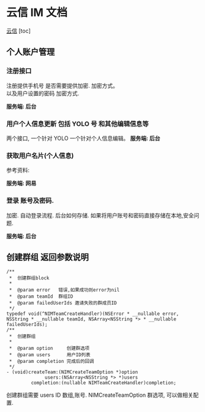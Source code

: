 # 云信 IM 文档

[云信](https://dev.yunxin.163.com/docs/product/IM%E5%8D%B3%E6%97%B6%E9%80%9A%E8%AE%AF/%E4%BA%A7%E5%93%81%E4%BB%8B%E7%BB%8D/%E4%B8%BB%E8%A6%81%E5%8A%9F%E8%83%BD)
[toc]

## 个人账户管理

### 注册接口

注册提供手机号 是否需要提供加密. 加密方式。  
以及用户设置的密码 加密方式.

**服务端: 后台**

### 用户个人信息更新 包括 YOLO 号 和其他编辑信息等

两个接口, 一个针对 YOLO 一个针对个人信息编辑。
**服务端: 后台**

### 获取用户名片(个人信息)

参考资料: 

**服务端: 网易**

### 登录 账号及密码.

加密.
自动登录流程. 
后台如何存储.
如果将用户账号和密码直接存储在本地,安全问题.

**服务端: 后台**

## 创建群组 返回参数说明

```
/**
 *  创建群组block
 *
 *  @param error   错误,如果成功则error为nil
 *  @param teamId  群组ID
 *  @param failedUserIds 邀请失败的群成员ID
 */
typedef void(^NIMTeamCreateHandler)(NSError * __nullable error, NSString * __nullable teamId, NSArray<NSString *> * __nullable failedUserIds);
/**
 *  创建群组
 *
 *  @param option     创建群选项
 *  @param users      用户ID列表
 *  @param completion 完成后的回调
 */
- (void)createTeam:(NIMCreateTeamOption *)option
              users:(NSArray<NSString *> *)users
         completion:(nullable NIMTeamCreateHandler)completion;
```
创建群组需要 users ID 数组,账号. NIMCreateTeamOption 群选项, 可以做相关配置.



